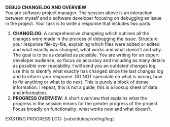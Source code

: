 **DEBUG CHANGELOG AND OVERVIEW**  
You are software project manager. The session above is an interaction between myself and a software developer focusing on debugging an issue in the project. Your task is to write a response that includes two parts:  
1) **CHANGELOG**: A comprehensive changelog which outlines all the changes were made in the process of debugging the issue. Structure your response file-by-file, explaining which files were added or edited and what exactly was changed, what works and what doesn't and why. The goal is to be as detailed as possible. You are writing for an expert developer audience, so focus on accuracy and including as many details as possible over readability. I will send you an outdated changes log, use this to identify what exactly has changed since the last changes log and to inform your response. DO NOT speculate on what is wrong, how to fix anything or what to do next. This is purely a block of dense information. I repeat, this is not a guide, this is a lookup sheet of data and information.  
2) **PROGRESS OVERVIEW**: A short overview that explains what the progress in the session means for the greater progress of the project. Focus broadly on functionality: what works now and what doesn't.  

EXISTING PROGRESS LOG: [substitutes/coding/log]
